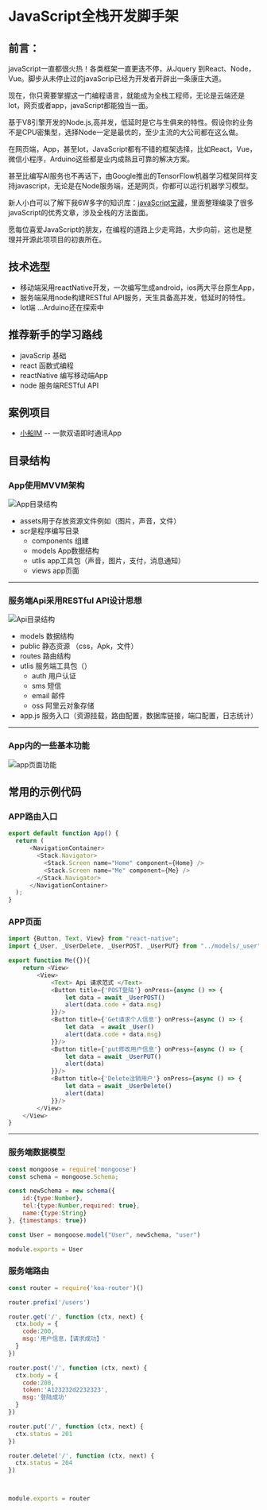 # JavaScript全栈开发脚手架

## 前言：
javaScript一直都很火热！各类框架一直更迭不停，从Jquery 到React、Node，Vue。脚步从未停止过的javaScrip已经为开发者开辟出一条康庄大道。 

现在，你只需要掌握这一门编程语言，就能成为全栈工程师，无论是云端还是Iot，网页或者app，javaScript都能独当一面。 

基于V8引擎开发的Node.js,高并发，低延时是它与生俱来的特性。假设你的业务不是CPU密集型，选择Node一定是最优的，至少主流的大公司都在这么做。

在网页端，App，甚至Iot，JavaScript都有不错的框架选择，比如React，Vue，微信小程序，Arduino这些都是业内成熟且可靠的解决方案。

甚至比编写AI服务也不再话下，由Google推出的TensorFlow机器学习框架同样支持javascript，无论是在Node服务端，还是网页，你都可以运行机器学习模型。

新人小白可以了解下我6W多字的知识库：[javaScript宝藏](https://www.yuque.com/u4015/ef4a0b)，里面整理编录了很多javaScript的优秀文章，涉及全栈的方法面面。

愿每位喜爱JavaScript的朋友，在编程的道路上少走弯路，大步向前，这也是整理并开源此项项目的初衷所在。



## 技术选型
* 移动端采用reactNative开发，一次编写生成android，ios两大平台原生App，
* 服务端采用node构建RESTful API服务，天生具备高并发，低延时的特性。
* Iot端 ...Arduino还在探索中

## 推荐新手的学习路线
* javaScrip 基础
* react 函数式编程
* reactNative 编写移动端App
* node 服务端RESTful API

## 案例项目
* [小船IM](https://www.boatim.top/) -- 一款双语即时通讯App

## 目录结构
### App使用MVVM架构
![App目录结构](https://boatim.top/img/App.png)
* assets用于存放资源文件例如（图片，声音，文件）
* scr是程序编写目录
  * components  组建
  * models App数据结构
  * utlis app工具包（声音，图片，支付，消息通知）
  * views app页面
***

### 服务端Api采用RESTful API设计思想
![Api目录结构](https://boatim.top/img/api.png)
* models 数据结构
* public 静态资源 （css，Apk，文件）
* routes 路由结构
* utlis 服务端工具包（）
  * auth 用户认证
  * sms 短信
  * email 邮件
  * oss 阿里云对象存储
* app.js 服务入口（资源挂载，路由配置，数据库链接，端口配置，日志统计）
***

### App内的一些基本功能
![app页面功能](https://boatim.top/img/apps.png)

### 

## 常用的示例代码
### APP路由入口
``` JavaScript
export default function App() {
  return (
      <NavigationContainer>
        <Stack.Navigator>
          <Stack.Screen name="Home" component={Home} />
          <Stack.Screen name="Me" component={Me} />
        </Stack.Navigator>
      </NavigationContainer>
  );
}
```

### APP页面
``` JavaScript
import {Button, Text, View} from "react-native";
import {_User, _UserDelete, _UserPOST, _UserPUT} from "../models/_user";

export function Me({}){
    return <View>
        <View>
            <Text> Api 请求范式 </Text>
            <Button title={'POST登陆'} onPress={async () => {
                let data = await _UserPOST()
                alert(data.code + data.msg)
            }}/>
            <Button title={'Get请求个人信息'} onPress={async () => {
                let data  = await _User()
                alert(data.code + data.msg)
            }}/>
            <Button title={'put修改用户信息'} onPress={async () => {
                let data = await _UserPUT()
                alert(data)
            }}/>
            <Button title={'Delete注销用户'} onPress={async () => {
                let data = await _UserDelete()
                alert(data)
            }}/>
        </View>
    </View>
}
```
*** 
### 服务端数据模型
``` JavaScript
const mongoose = require('mongoose')
const schema = mongoose.Schema;

const newSchema = new schema({
    id:{type:Number},
    tel:{type:Number,required: true},
    name:{type:String}
}, {timestamps: true})

const User = mongoose.model("User", newSchema, "user")

module.exports = User
```


### 服务端路由
``` JavaScript
const router = require('koa-router')()

router.prefix('/users')

router.get('/', function (ctx, next) {
  ctx.body = {
    code:200,
    msg:'用户信息，【请求成功】'
  }
})

router.post('/', function (ctx, next) {
  ctx.body = {
    code:200,
    token:'A123232d2232323',
    msg:'登陆成功'
  }
})

router.put('/', function (ctx, next) {
  ctx.status = 201
})

router.delete('/', function (ctx, next) {
  ctx.status = 204
})



module.exports = router
```










